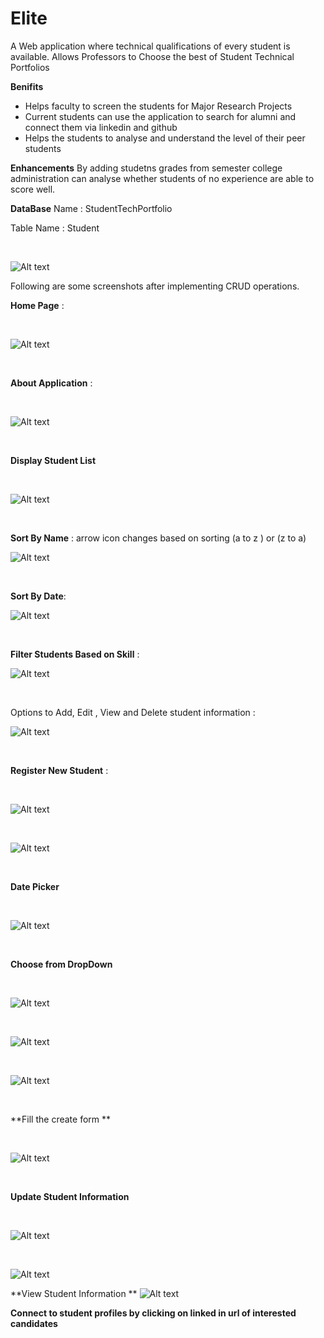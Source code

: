 # Elite
A Web application where technical qualifications of every student is available. Allows Professors to Choose the best of Student Technical Portfolios

**Benifits**

* Helps faculty to screen the students for Major Research Projects
* Current students can use the application to search for alumni and connect them via linkedin and github
* Helps the students to analyse and understand the level of their peer students

**Enhancements**
By adding studetns grades from semester college administration can analyse whether students of no experience are able to score well.


**DataBase**
Name : StudentTechPortfolio

Table Name : Student
<p>&nbsp;</p>

![Alt text](/Elite/Images/database.jpg?raw=true "Optional Title")

Following are some screenshots after implementing CRUD operations.

**Home Page** : <p>&nbsp;</p>

![Alt text](/Elite/Images/Home%20Page.jpg?raw=true)
<p>&nbsp;</p>

**About Application** : 
<p>&nbsp;</p>


![Alt text](/Elite/Images/About.jpg?raw=true)
<p>&nbsp;</p>

**Display Student List**
<p>&nbsp;</p>


![Alt text](/Elite/Images/Student%20List.jpg?raw=true)
<p>&nbsp;</p>

**Sort By Name** : arrow icon changes based on sorting (a to z ) or (z to a)

![Alt text](/Elite/Images/Sorting.jpg?raw=true)
<p>&nbsp;</p>


**Sort By Date**:

![Alt text](/Elite/Images/Date%20Sorting.jpg?raw=true)
<p>&nbsp;</p>


**Filter Students Based on Skill** :

![Alt text](/Elite/Images/search%20python.jpg?raw=true)
<p>&nbsp;</p>


Options to Add, Edit , View and Delete student information :

![Alt text](/Elite/Images/Edit%20and%20create%20options.jpg?raw=true)
<p>&nbsp;</p>


**Register New Student** : 
<p>&nbsp;</p>


![Alt text](/Elite/Images/create%20screen.jpg?raw=true)
<p>&nbsp;</p>

![Alt text](/Elite/Images/Create%202.jpg?raw=true)
<p>&nbsp;</p>


**Date Picker**
<p>&nbsp;</p>


![Alt text](/Elite/Images/date%20picker.jpg?raw=true)
<p>&nbsp;</p>


**Choose from DropDown**
<p>&nbsp;</p>


![Alt text](/Elite/Images/choose%20from%20options.jpg?raw=true)
<p>&nbsp;</p>


![Alt text](/Elite/Images/choose%20from%20program.jpg?raw=true)
<p>&nbsp;</p>


![Alt text](/Elite/Images/choose%20from%20options.jpg?raw=true)
<p>&nbsp;</p>


**Fill the create form **
<p>&nbsp;</p>


![Alt text](/Elite/Images/choose%fill%20information.jpg?raw=true)
<p>&nbsp;</p>

**Update Student Information**
<p>&nbsp;</p>



![Alt text](/Elite/Images/Edit%20Student.jpg?raw=true)
<p>&nbsp;</p>

![Alt text](/Elite/Images/Edit%20Student2.jpg?raw=true)



**View Student Information **
![Alt text](/Elite/Images/View%20informtaion.jpg?raw=true)


**Connect to student profiles by clicking on linked in url of interested candidates**
